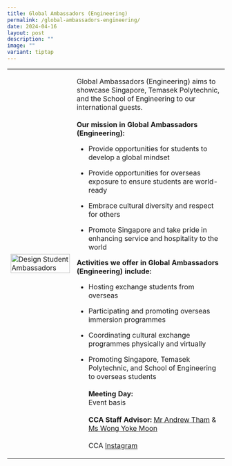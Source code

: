 ```yaml
---
title: Global Ambassadors (Engineering)
permalink: /global-ambassadors-engineering/
date: 2024-04-16
layout: post
description: ""
image: ""
variant: tiptap
---
```

<table>
<tbody>
<tr>
<td rowspan="1" colspan="1">
<div class="isomer-image-wrapper">
<img style="display:block;margin-left:auto;margin-right:auto;" height="auto" width="100%" alt="Design Student Ambassadors" src="https://hosting.photobucket.com/images/i/tracyng81/Global_Ambassadors_(Engineering).jpg?width=590&amp;height=590&amp;fit=bounds">
</div>
</td>
<td rowspan="1" colspan="1">
<p></p>
<p>Global Ambassadors (Engineering) aims to showcase Singapore, Temasek Polytechnic,
and the School of Engineering to our international guests.
<br>
<br><strong>Our mission in Global Ambassadors (Engineering):</strong> 
<br>
</p>
<ul data-tight="true" class="tight">
<li>
<p>Provide opportunities for students to develop a global mindset
<br>
</p>
</li>
<li>
<p>Provide opportunities for overseas exposure to ensure students are world-ready
<br>
</p>
</li>
<li>
<p>Embrace cultural diversity and respect for others
<br>
</p>
</li>
<li>
<p>Promote Singapore and take pride in enhancing service and hospitality
to the world
<br>
</p>
</li>
</ul>
<p><strong>Activities we offer in Global Ambassadors (Engineering) include:</strong>
</p>
<ul>
<li>
<p>Hosting exchange students from overseas
<br>
</p>
</li>
<li>
<p>Participating and promoting overseas immersion programmes
<br>
</p>
</li>
<li>
<p>Coordinating cultural exchange programmes physically and virtually
<br>
</p>
</li>
<li>
<p>Promoting Singapore, Temasek Polytechnic, and School of Engineering to
overseas students
<br>
<br><strong>Meeting Day:</strong> 
<br>Event basis
<br>
<br><strong>CCA Staff Advisor:</strong>  <a href="mailto:Andrew_Tham@TP.EDU.SG" rel="noopener noreferrer nofollow" target="_blank">Mr Andrew Tham</a> &amp; <a href="mailto:yokemoon@TP.EDU.SG" rel="noopener noreferrer nofollow" target="_blank">Ms Wong Yoke Moon</a> 
<br>
<br>CCA <a href="https://www.instagram.com/tpeng.ga?igsh=MXV0NzBnc3drOHZzdg%3D%3D&amp;utm_source=qr" rel="noopener noreferrer nofollow" target="_blank">Instagram</a>
</p>
<p></p>
</li>
</ul>
</td>
</tr>
</tbody>
</table>
<p></p>